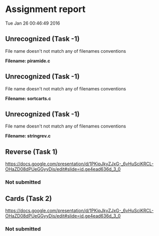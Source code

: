 # Assignment report
Tue Jan 26 00:46:49 2016
## Unrecognized (Task -1)
File name doesn't not match any of filenames conventions

**Filename: piramide.c**
## Unrecognized (Task -1)
File name doesn't not match any of filenames conventions

**Filename: sortcarts.c**
## Unrecognized (Task -1)
File name doesn't not match any of filenames conventions

**Filename: stringrev.c**
## Reverse (Task 1)
https://docs.google.com/presentation/d/1PKipJkyZJxG-_6vHuSciKRCL-OHaZD08dPUeGGyyDis/edit#slide=id.ge4ead636d_3_0

### Not submitted
## Cards (Task 2)
https://docs.google.com/presentation/d/1PKipJkyZJxG-_6vHuSciKRCL-OHaZD08dPUeGGyyDis/edit#slide=id.ge4ead636d_3_0

### Not submitted
